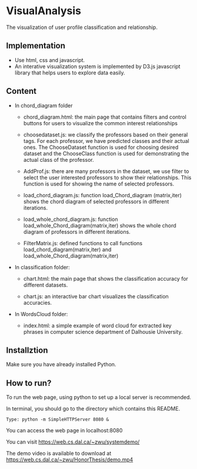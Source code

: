 # VisualAnalysis
The visualization of user profile classification and relationship.

## Implementation
* Use html, css and javascript.
* An interative visualization system is implemented by D3.js javascript library that helps users to explore data easily.

## Content
* In chord_diagram folder
	* chord_diagram.html: the main page that contains filters and control buttons for users to visualize the common interest relationships

	* choosedataset.js: we classify the professors based on their general tags. For each professor, we have predicted classes and their actual ones. The ChooseDataset function is used for choosing desired dataset and the ChooseClass function is used for demonstrating the actual class of the professor.

	* AddProf.js: there are many professors in the dataset, we use filter to select the user interested professors to show their relationships. This function is used for showing the name of selected professors.
	
	* load_chord_diagram.js: function load_Chord_diagram (matrix,iter) shows the chord diagram of selected professors in different iterations. 

	* load_whole_chord_diagram.js: function load_whole_Chord_diagram(matrix,iter) shows the whole chord diagram of professors in different iterations.
	
	* FilterMatrix.js: defined functions to call functions load_chord_diagram(matrix,iter) and load_whole_Chord_diagram(matrix,iter)

* In classification folder:
	* chart.html: the main page that shows the classification accuracy for different datasets. 

	* chart.js: an interactive bar chart visualizes the classification accuracies.

* In WordsCloud folder:
	* index.html: a simple example of word cloud for extracted key phrases in computer science department of Dalhousie University.

## Installztion
Make sure you have already installed Python.

## How to run? 
To run the web page, using python to set up a local server is recommended.

In terminal, you should go to the directory which contains this README.

```Type: python -m SimpleHTTPServer 8080 & ```

You can access the web page in localhost:8080

You can visit https://web.cs.dal.ca/~zwu/systemdemo/

The demo video is available to download at https://web.cs.dal.ca/~zwu/HonorThesis/demo.mp4

